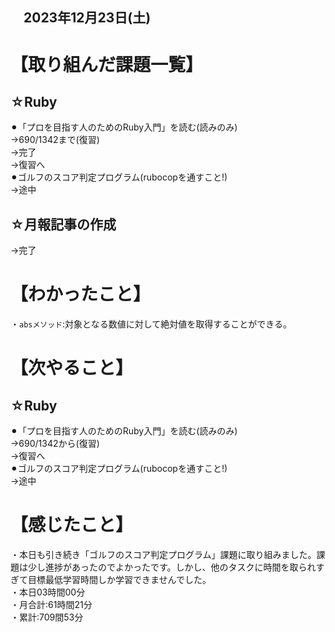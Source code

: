 ## 　2023年12月23日(土)
# 【取り組んだ課題一覧】
## ☆Ruby
⚫︎「プロを目指す人のためのRuby入門」を読む(読みのみ)<br>
→690/1342まで(復習)<br>
→完了<br>
→復習へ<br>
⚫︎ゴルフのスコア判定プログラム(rubocopを通すこと!)<br>
→途中<br>
## ☆月報記事の作成
→完了<br>
# 【わかったこと】
・`absメソッド`:対象となる数値に対して絶対値を取得することができる。<br>
# 【次やること】
## ☆Ruby
⚫︎「プロを目指す人のためのRuby入門」を読む(読みのみ)<br>
→690/1342から(復習)<br>
→復習へ<br>
⚫︎ゴルフのスコア判定プログラム(rubocopを通すこと!)<br>
→途中<br>
# 【感じたこと】
・本日も引き続き「ゴルフのスコア判定プログラム」課題に取り組みました。課題は少し進捗があったのでよかったです。しかし、他のタスクに時間を取られすぎて目標最低学習時間しか学習できませんでした。<br>
・本日03時間00分<br>
・月合計:61時間21分<br>
・累計:709間53分<br>
